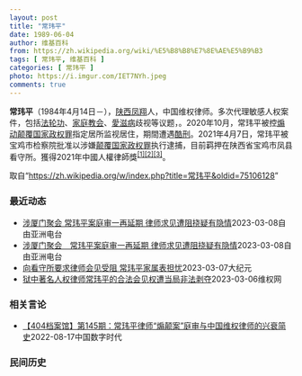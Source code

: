 ```yaml
---
layout: post
title: "常玮平"
date: 1989-06-04
author: 维基百科
from: https://zh.wikipedia.org/wiki/%E5%B8%B8%E7%8E%AE%E5%B9%B3
tags: [ 常玮平, 维基百科 ]
categories: [ 常玮平 ]
photo: https://i.imgur.com/IET7NYh.jpeg
comments: true
---
```

<div class="mw-parser-output">
<p><b>常玮平</b>（1984年4月14日<span class="useeditintro" title="Template:BLP editintro">－</span>），<a href="/wiki/%E9%99%95%E8%A5%BF" class="mw-redirect" title="陕西">陕西</a><a href="/wiki/%E5%87%A4%E7%BF%94" class="mw-redirect" title="凤翔">凤翔</a>人，中国维权律师。多次代理敏感人权案件，包括<a href="/wiki/%E6%B3%95%E8%BD%AE%E5%8A%9F" title="法轮功">法轮功</a>、<a href="/wiki/%E5%AE%B6%E5%BA%AD%E6%95%99%E4%BC%9A" class="mw-redirect" title="家庭教会">家庭教会</a>、<a href="/wiki/%E6%84%9B%E6%BB%8B%E7%97%85" class="mw-redirect" title="愛滋病">愛滋病</a>歧视等议题，。2020年10月，常玮平被控<a href="/wiki/%E7%85%BD%E5%8A%A8%E9%A2%A0%E8%A6%86%E5%9B%BD%E5%AE%B6%E6%94%BF%E6%9D%83%E7%BD%AA" title="煽动颠覆国家政权罪">煽动颠覆国家政权罪</a>指定居所监视居住，期間遭遇<a href="/wiki/%E9%85%B7%E5%88%91" title="酷刑">酷刑</a>。2021年4月7日，常玮平被宝鸡市检察院批准以涉嫌<a href="/wiki/%E9%A2%A0%E8%A6%86%E5%9B%BD%E5%AE%B6%E6%94%BF%E6%9D%83%E7%BD%AA" title="颠覆国家政权罪">颠覆国家政权罪</a>执行逮捕，目前羁押在陕西省宝鸡市凤县看守所。獲得2021年中國人權律師獎<sup id="cite_ref-1" class="reference"><a href="#cite_note-1">[1]</a></sup><sup id="cite_ref-2" class="reference"><a href="#cite_note-2">[2]</a></sup><sup id="cite_ref-3" class="reference"><a href="#cite_note-3">[3]</a></sup>。
</p>
</div><!--esi <esi:include src="/esitest-fa8a495983347898/content" /> --><noscript><img src="//zh.wikipedia.org/wiki/Special:CentralAutoLogin/start?type=1x1" alt="" title="" width="1" height="1" style="border: none; position: absolute;"></noscript>
<div class="printfooter" data-nosnippet="">取自“<a dir="ltr" href="https://zh.wikipedia.org/w/index.php?title=常玮平&amp;oldid=75106128">https://zh.wikipedia.org/w/index.php?title=常玮平&amp;oldid=75106128</a>”</div><div id="recent-news"><h3>最近动态</h3><ul><li><a href="https://nodebe4.github.io/waimei/2023-03-08/%E6%B6%89%E5%8E%A6%E9%97%A8%E8%81%9A%E4%BC%9A-%E5%B8%B8%E7%8E%AE%E5%B9%B3%E6%A1%88%E5%BA%AD%E5%AE%A1%E4%B8%80%E5%86%8D%E5%BB%B6%E6%9C%9F-%E5%BE%8B%E5%B8%88%E6%B1%82%E8%A7%81%E9%81%AD%E9%98%BB%E6%8C%A0%E7%96%91%E6%9C%89%E9%9A%90%E6%83%85" title="涉厦门聚会 常玮平案庭审一再延期 律师求见遭阻挠疑有隐情—— 中国维权律师常玮平涉嫌“煽动颠覆国家政权”案自开审以来，庭审一再延期。律师多次要求会面均被阻挠。有法律界人士谴责当局违反司法程序，怀...">涉厦门聚会 常玮平案庭审一再延期 律师求见遭阻挠疑有隐情</a><time>2023-03-08</time><a class="tag">自由亚洲电台</a></li>
<li><a href="https://nodebe4.github.io/waimei/2023-03-08/%E6%B6%89%E5%8E%A6%E9%97%A8%E8%81%9A%E4%BC%9A-%E5%B8%B8%E7%8E%AE%E5%B9%B3%E6%A1%88%E5%BA%AD%E5%AE%A1%E4%B8%80%E5%86%8D%E5%BB%B6%E6%9C%9F-%E5%BE%8B%E5%B8%88%E6%B1%82%E8%A7%81%E9%81%AD%E9%98%BB%E6%8C%A0%E7%96%91%E6%9C%89%E9%9A%90%E6%83%85" title="涉厦门聚会　常玮平案庭审一再延期 律师求见遭阻挠疑有隐情—— 中国维权律师常玮平涉嫌“煽动颠覆国家政权”案自开审以来，庭审一再延期。律师多次要求会面均被阻挠。有法律界人士谴责当局违反司法程序，怀...">涉厦门聚会　常玮平案庭审一再延期 律师求见遭阻挠疑有隐情</a><time>2023-03-08</time><a class="tag">自由亚洲电台</a></li>
<li><a href="https://nodebe4.github.io/waimei/2023-03-07/%E5%90%91%E7%9C%8B%E5%AE%88%E6%89%80%E8%A6%81%E6%B1%82%E5%BE%8B%E5%B8%88%E4%BC%9A%E8%A7%81%E5%8F%97%E9%98%BB-%E5%B8%B8%E7%8E%AE%E5%B9%B3%E5%AE%B6%E5%B1%9E%E8%A1%A8%E6%8B%85%E5%BF%A7" title="向看守所要求律师会见受阻 常玮平家属表担忧—— 【大纪元2023年03月07日讯】（大纪元记者洪宁采访报导）陕西省宝鸡凤县看守所近七个月以来，阻挠律师会见常玮平律师。人在海外的常玮平妻子陈紫娟担...">向看守所要求律师会见受阻 常玮平家属表担忧</a><time>2023-03-07</time><a class="tag">大纪元</a></li>
<li><a href="https://nodebe4.github.io/waimei/2023-03-06/%E7%8B%B1%E4%B8%AD%E8%91%97%E5%90%8D%E4%BA%BA%E6%9D%83%E5%BE%8B%E5%B8%88%E5%B8%B8%E7%8E%AE%E5%B9%B3%E7%9A%84%E5%90%88%E6%B3%95%E4%BC%9A%E8%A7%81%E6%9D%83%E9%81%AD%E5%BD%93%E5%B1%80%E9%9D%9E%E6%B3%95%E5%89%A5%E5%A4%BA" title="狱中著名人权律师常玮平的合法会见权遭当局非法剥夺—— （维权网信息中心报道）2023年3月6日，本网获悉：狱中著名人权律师常玮平合法会见权遭当局非法剥夺。常玮平律师的所谓“颠覆国家政权罪”案已进...">狱中著名人权律师常玮平的合法会见权遭当局非法剥夺</a><time>2023-03-06</time><a class="tag">维权网</a></li>
</ul></div><div id="open-opinion"><h3>相关言论</h3><ul><li><a href="https://nodebe4.github.io/opinion/2022-08-17/404%E6%A1%A3%E6%A1%88%E9%A6%86-%E7%AC%AC145%E6%9C%9F-%E5%B8%B8%E7%8E%AE%E5%B9%B3%E5%BE%8B%E5%B8%88-%E7%85%BD%E9%A2%A0%E6%A1%88-%E5%BA%AD%E5%AE%A1%E4%B8%8E%E4%B8%AD%E5%9B%BD%E7%BB%B4%E6%9D%83%E5%BE%8B%E5%B8%88%E7%9A%84%E5%85%B4%E8%A1%B0%E7%AE%80%E5%8F%B2/" title="中国数字时代">【404档案馆】第145期：常玮平律师“煽颠案”庭审与中国维权律师的兴衰简史</a><time>2022-08-17</time><a class="tag">中国数字时代</a></li>
</ul></div><div id="mjls-record"><h3>民间历史</h3><ul></ul></div>